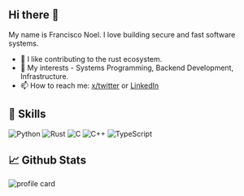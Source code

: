 ## Hi there 👋


My name is Francisco Noel. I love building secure and fast software systems.

- 🔭 I like contributing to the rust ecosystem.
- 🌱 My interests - Systems Programming, Backend Development, Infrastructure.
- 📫 How to reach me: [x/twitter](https://www.x.com/byfnoel) or [LinkedIn](https://www.linkedin.com/in/francisconoel)


## 💼 Skills
![Python](https://img.shields.io/badge/python-3670A0?style=for-the-badge&logo=python&logoColor=ffdd54)
![Rust](https://img.shields.io/badge/rust-%23000000.svg?style=for-the-badge&logo=rust&logoColor=white)
![C](https://img.shields.io/badge/c-%2300599C.svg?style=for-the-badge&logo=c&logoColor=white)
![C++](https://img.shields.io/badge/c++-%2300599C.svg?style=for-the-badge&logo=c%2B%2B&logoColor=white)
![TypeScript](https://img.shields.io/badge/typescript-%23007ACC.svg?style=for-the-badge&logo=typescript&logoColor=white)


## 📈 Github Stats
![profile card](http://github-profile-summary-cards.vercel.app/api/cards/profile-details?username=byfnoel&theme=aura)
